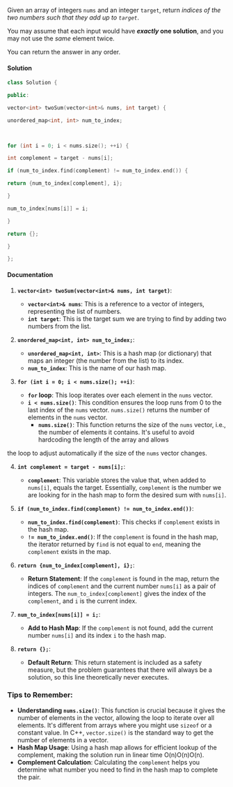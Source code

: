 Given an array of integers `nums` and an integer `target`, return _indices of the two numbers such that they add up to `target`_.

You may assume that each input would have **_exactly_ one solution**, and you may not use the _same_ element twice.

You can return the answer in any order.


#### Solution 

```C++
class Solution {

public:

vector<int> twoSum(vector<int>& nums, int target) {

unordered_map<int, int> num_to_index;

  

for (int i = 0; i < nums.size(); ++i) {

int complement = target - nums[i];

if (num_to_index.find(complement) != num_to_index.end()) {

return {num_to_index[complement], i};

}

num_to_index[nums[i]] = i;

}

return {};

}

};
```



#### Documentation 

1. **`vector<int> twoSum(vector<int>& nums, int target)`**:
    
    - **`vector<int>& nums`**: This is a reference to a vector of integers, representing the list of numbers.
    - **`int target`**: This is the target sum we are trying to find by adding two numbers from the list.
2. **`unordered_map<int, int> num_to_index;`**:
    
    - **`unordered_map<int, int>`**: This is a hash map (or dictionary) that maps an integer (the number from the list) to its index.
    - **`num_to_index`**: This is the name of our hash map.
3. **`for (int i = 0; i < nums.size(); ++i)`**:
    
    - **`for` loop**: This loop iterates over each element in the `nums` vector.
    - **`i < nums.size()`**: This condition ensures the loop runs from 0 to the last index of the `nums` vector. `nums.size()` returns the number of elements in the `nums` vector.
        - **`nums.size()`**: This function returns the size of the `nums` vector, i.e., the number of elements it contains. It's useful to avoid hardcoding the length of the array and allows

the loop to adjust automatically if the size of the `nums` vector changes.

4. **`int complement = target - nums[i];`**:
    
    - **`complement`**: This variable stores the value that, when added to `nums[i]`, equals the target. Essentially, `complement` is the number we are looking for in the hash map to form the desired sum with `nums[i]`.
5. **`if (num_to_index.find(complement) != num_to_index.end())`**:
    
    - **`num_to_index.find(complement)`**: This checks if `complement` exists in the hash map.
    - **`!= num_to_index.end()`**: If the `complement` is found in the hash map, the iterator returned by `find` is not equal to `end`, meaning the `complement` exists in the map.
6. **`return {num_to_index[complement], i};`**:
    
    - **Return Statement**: If the `complement` is found in the map, return the indices of `complement` and the current number `nums[i]` as a pair of integers. The `num_to_index[complement]` gives the index of the `complement`, and `i` is the current index.
7. **`num_to_index[nums[i]] = i;`**:
    
    - **Add to Hash Map**: If the `complement` is not found, add the current number `nums[i]` and its index `i` to the hash map.
8. **`return {};`**:
    
    - **Default Return**: This return statement is included as a safety measure, but the problem guarantees that there will always be a solution, so this line theoretically never executes.

### Tips to Remember:

- **Understanding `nums.size()`**: This function is crucial because it gives the number of elements in the vector, allowing the loop to iterate over all elements. It's different from arrays where you might use `sizeof` or a constant value. In C++, `vector.size()` is the standard way to get the number of elements in a vector.
- **Hash Map Usage**: Using a hash map allows for efficient lookup of the complement, making the solution run in linear time O(n)O(n)O(n).
- **Complement Calculation**: Calculating the `complement` helps you determine what number you need to find in the hash map to complete the pair.